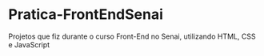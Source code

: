 # Pratica-FrontEndSenai
Projetos que fiz durante o curso Front-End no Senai, utilizando HTML, CSS e JavaScript
